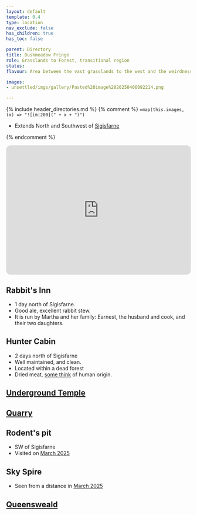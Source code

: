 ```yaml
---
layout: default
template: 0.4
type: location
nav_exclude: false
has_children: true
has_toc: false

parent: Directory
title: Duskmeadow Fringe
role: Grasslands to Forest, transitional region
status: 
flavour: Area between the vast grasslands to the west and the weirdness of the eastern forest. Home to a Skeleton Giant, poisonous Aveva spores & pumas.

images:
- unsettled/imgs/gallery/Pasted%20image%2020250406092214.png

---
```


{% include header_directories.md %}
{% comment %}
`=map(this.images, (x) => "![im|200](" + x + ")")`

- Extends North and Southwest of [Sigisfarne](../Sigisfarne/index.md)

{% endcomment %} 

<iframe style="border-radius:12px" src="https://petracoding.github.io/pinterest/board.html?link=estevaoseco/unsettled/duskmeadowfringe/&hideHeader=1&hideFooter=1&transparent=1" width="100%" height="352" style="color-scheme: site" frameBorder="0" allowfullscreen=""></iframe>

## Rabbit's Inn

- 1 day north of Sigisfarne.
- Good ale, excellent rabbit stew.
- It is run by Martha and her family: Earnest, the husband and cook, and their two daughters.

## Hunter Cabin


- 2 days north of Sigisfarne
- Well maintained, and clean.
- Located within a dead forest
- Dried meat, [some think](../../campaigns/Book_01/ep_005.md) of human origin.

## [Underground Temple](UndergroundTemple.md)

## [Quarry](Quarry.md)

## Rodent's pit

- SW of Sigisfarne
- Visited on [March 2025](../../campaigns/Book_01/ep_004.md)

## Sky Spire

- Seen from a distance in [March 2025](../../campaigns/Book_01/ep_005.md)

## [Queensweald](Queensweald.md)

